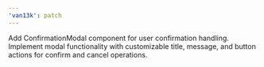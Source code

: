 ```yaml
---
'van13k': patch
---
```


Add ConfirmationModal component for user confirmation handling. Implement modal functionality with customizable title, message, and button actions for confirm and cancel operations.
